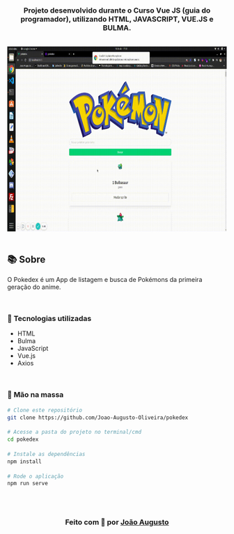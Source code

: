<div align="center">

<h3>

Projeto desenvolvido durante o Curso Vue JS (guia do programador), utilizando **HTML**, **JAVASCRIPT**, **VUE.JS** e **BULMA**.

</h3>

<br>

  <img src="./layouts/pokedex.gif" alt="demo-web" height="425">

</div>

<br>

## 📚 **Sobre**

O Pokedex é um App de listagem e busca de Pokémons da primeira geração do anime.

<br>

### 📌  **Tecnologias utilizadas**
* HTML
* Bulma
* JavaScript
* Vue.js
* Axios

<br>

### 🚀 **Mão na massa**

```bash
# Clone este repositório
git clone https://github.com/Joao-Augusto-Oliveira/pokedex

# Acesse a pasta do projeto no terminal/cmd
cd pokedex

# Instale as dependências
npm install

# Rode o aplicação
npm run serve

```

<br>
<br>

<h3 align="center">
Feito com 💜 por <a href="https://www.linkedin.com/in/joão-augusto-oliveira-dos-santos-9b0693195">João Augusto
</h3>

<!-- Links -->
